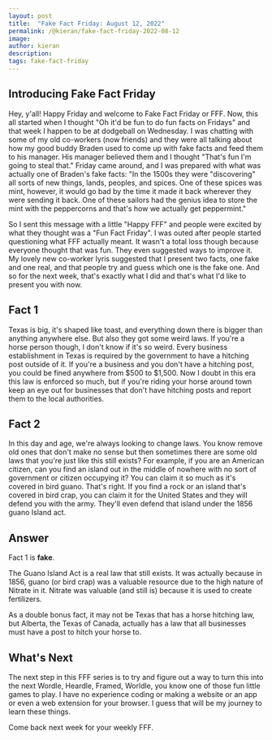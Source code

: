 ```yaml
---
layout: post
title:  "Fake Fact Friday: August 12, 2022"
permalink: /@kieran/fake-fact-friday-2022-08-12
image: 
author: kieran
description: 
tags: fake-fact-friday
---
```


## Introducing Fake Fact Friday

Hey, y'all! Happy Friday and welcome to Fake Fact Friday or FFF. Now, this all started when I thought "Oh it'd be fun to do fun facts on Fridays" and that week I happen to be at dodgeball on Wednesday. I was chatting with some of my old co-workers (now friends) and they were all talking about how my good buddy Braden used to come up with fake facts and feed them to his manager. His manager believed them and I thought "That's fun I'm going to steal that." Friday came around, and I was prepared with what was actually one of Braden's fake facts: "In the 1500s they were "discovering" all sorts of new things, lands, peoples, and spices. One of these spices was mint, however, it would go bad by the time it made it back wherever they were sending it back. One of these sailors had the genius idea to store the mint with the peppercorns and that's how we actually get peppermint." 

So I sent this message with a little "Happy FFF" and people were excited by what they thought was a "Fun Fact Friday". I was outed after people started questioning what FFF actually meant. It wasn't a total loss though because everyone thought that was fun. They even suggested ways to improve it. My lovely new co-worker Iyris suggested that I present two facts, one fake and one real, and that people try and guess which one is the fake one. And so for the next week, that's exactly what I did and that's what I'd like to present you with now.

## Fact 1

Texas is big, it's shaped like toast, and everything down there is bigger than anything anywhere else. But also they got some weird laws. If you're a horse person though, I don't know if it's so weird. Every business establishment in Texas is required by the government to have a hitching post outside of it. If you're a business and you don't have a hitching post, you could be fined anywhere from $500 to $1,500. Now I doubt in this era this law is enforced so much, but if you're riding your horse around town keep an eye out for businesses that don't have hitching posts and report them to the local authorities.

## Fact 2

In this day and age, we're always looking to change laws. You know remove old ones that don't make no sense but then sometimes there are some old laws that you're just like this still exists? For example, if you are an American citizen, can you find an island out in the middle of nowhere with no sort of government or citizen occupying it? You can claim it so much as it's covered in bird guano. That's right. If you find a rock or an island that's covered in bird crap, you can claim it for the United States and they will defend you with the army. They'll even defend that island under the 1856 guano Island act.

## Answer

Fact 1 is **fake**.

The Guano Island Act is a real law that still exists. It was actually because in 1856, guano (or bird crap) was a valuable resource due to the high nature of Nitrate in it. Nitrate was valuable (and still is) because it is used to create fertilizers. 

As a double bonus fact, it may not be Texas that has a horse hitching law, but Alberta, the Texas of Canada, actually has a law that all businesses must have a post to hitch your horse to.

## What's Next

The next step in this FFF series is to try and figure out a way to turn this into the next Wordle, Heardle, Framed, Worldle, you know one of those fun little games to play. I have no experience coding or making a website or an app or even a web extension for your browser. I guess that will be my journey to learn these things. 

Come back next week for your weekly FFF.